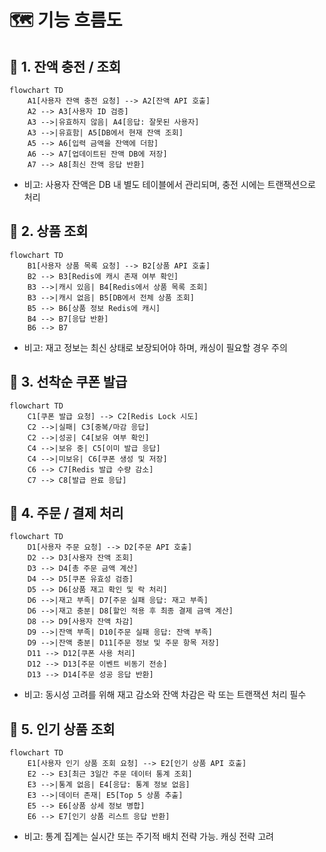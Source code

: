# 🗺 기능 흐름도

## 🔹 1. 잔액 충전 / 조회

```mermaid
flowchart TD
    A1[사용자 잔액 충전 요청] --> A2[잔액 API 호출]
    A2 --> A3[사용자 ID 검증]
    A3 -->|유효하지 않음| A4[응답: 잘못된 사용자]
    A3 -->|유효함| A5[DB에서 현재 잔액 조회]
    A5 --> A6[입력 금액을 잔액에 더함]
    A6 --> A7[업데이트된 잔액 DB에 저장]
    A7 --> A8[최신 잔액 응답 반환]
```

* 비고: 사용자 잔액은 DB 내 별도 테이블에서 관리되며, 충전 시에는 트랜잭션으로 처리

## 🔹 2. 상품 조회

```mermaid
flowchart TD
    B1[사용자 상품 목록 요청] --> B2[상품 API 호출]
    B2 --> B3[Redis에 캐시 존재 여부 확인]
    B3 -->|캐시 있음| B4[Redis에서 상품 목록 조회]
    B3 -->|캐시 없음| B5[DB에서 전체 상품 조회]
    B5 --> B6[상품 정보 Redis에 캐시]
    B4 --> B7[응답 반환]
    B6 --> B7
```

* 비고: 재고 정보는 최신 상태로 보장되어야 하며, 캐싱이 필요할 경우 주의

## 🔹 3. 선착순 쿠폰 발급

```mermaid
flowchart TD
    C1[쿠폰 발급 요청] --> C2[Redis Lock 시도]
    C2 -->|실패| C3[중복/마감 응답]
    C2 -->|성공| C4[보유 여부 확인]
    C4 -->|보유 중| C5[이미 발급 응답]
    C4 -->|미보유| C6[쿠폰 생성 및 저장]
    C6 --> C7[Redis 발급 수량 감소]
    C7 --> C8[발급 완료 응답]
```

## 🔹 4. 주문 / 결제 처리

```mermaid
flowchart TD
    D1[사용자 주문 요청] --> D2[주문 API 호출]
    D2 --> D3[사용자 잔액 조회]
    D3 --> D4[총 주문 금액 계산]
    D4 --> D5[쿠폰 유효성 검증]
    D5 --> D6[상품 재고 확인 및 락 처리]
    D6 -->|재고 부족| D7[주문 실패 응답: 재고 부족]
    D6 -->|재고 충분| D8[할인 적용 후 최종 결제 금액 계산]
    D8 --> D9[사용자 잔액 차감]
    D9 -->|잔액 부족| D10[주문 실패 응답: 잔액 부족]
    D9 -->|잔액 충분| D11[주문 정보 및 주문 항목 저장]
    D11 --> D12[쿠폰 사용 처리]
    D12 --> D13[주문 이벤트 비동기 전송]
    D13 --> D14[주문 성공 응답 반환]
```

* 비고: 동시성 고려를 위해 재고 감소와 잔액 차감은 락 또는 트랜잭션 처리 필수

## 🔹 5. 인기 상품 조회

```mermaid
flowchart TD
    E1[사용자 인기 상품 조회 요청] --> E2[인기 상품 API 호출]
    E2 --> E3[최근 3일간 주문 데이터 통계 조회]
    E3 -->|통계 없음| E4[응답: 통계 정보 없음]
    E3 -->|데이터 존재| E5[Top 5 상품 추출]
    E5 --> E6[상품 상세 정보 병합]
    E6 --> E7[인기 상품 리스트 응답 반환]
```

* 비고: 통계 집계는 실시간 또는 주기적 배치 전략 가능. 캐싱 전략 고려
